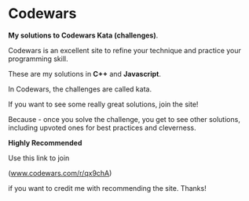 # Codewars
**My solutions to Codewars Kata (challenges)**.

Codewars is an excellent site to refine your technique and practice your programming skill.

These are my solutions in **C++** and **Javascript**.

In Codewars, the challenges are called kata.

If you want to see some really great solutions, join the site!

Because - once you solve the challenge, you get to see other solutions, including upvoted ones for best practices and cleverness.

**Highly Recommended**

Use this link to join

(www.codewars.com/r/qx9chA)

if you want to credit me with recommending the site.  Thanks!



